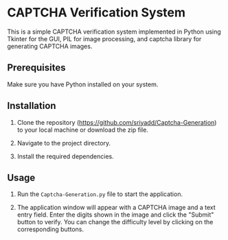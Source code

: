 # CAPTCHA Verification System

This is a simple CAPTCHA verification system implemented in Python using Tkinter for the GUI, PIL for image processing, and captcha library for generating CAPTCHA images.

## Prerequisites

Make sure you have Python installed on your system.

## Installation

1. Clone the repository (https://github.com/sriyadd/Captcha-Generation) to your local machine or download the zip file.

2. Navigate to the project directory.

3. Install the required dependencies.

## Usage

1. Run the `Captcha-Generation.py` file to start the application.

2. The application window will appear with a CAPTCHA image and a text entry field. Enter the digits shown in the image and click the "Submit" button to verify. You can change the difficulty level by clicking on the corresponding buttons.
